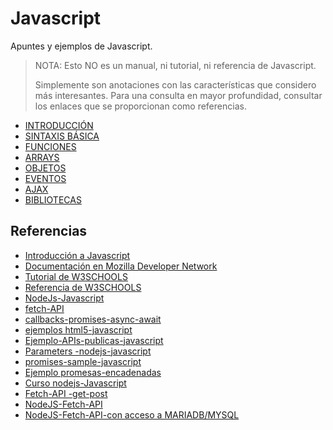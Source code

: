 # Javascript
Apuntes y ejemplos de Javascript.

> NOTA: Esto NO es un manual, ni tutorial, ni referencia de Javascript.
>
> Simplemente son anotaciones con las características que considero más interesantes.
> Para una consulta en mayor profundidad, consultar los enlaces que se proporcionan como referencias. 

- [INTRODUCCIÓN](01.INTRODUCCION.md)
- [SINTAXIS BÁSICA](02.SINTAXIS.md)
- [FUNCIONES](03.FUNCIONES.md)
- [ARRAYS](04.ARRAYS.md)
- [OBJETOS](05.OBJETOS.md)
- [EVENTOS](06.EVENTOS.md)
- [AJAX](07.AJAX.md)
- [BIBLIOTECAS](08.BIBLIOTECAS.md)

## Referencias

- [Introducción a Javascript](http://librosweb.es/libro/javascript/)
- [Documentación en Mozilla Developer Network](https://developer.mozilla.org/en-US/docs/Web/JavaScript)
- [Tutorial de W3SCHOOLS](https://www.w3schools.com/js)
- [Referencia de W3SCHOOLS](https://www.w3schools.com/jsref)
- [NodeJs-Javascript](https://github.com/josepereza/nodejs---tutorial)
- [fetch-API](https://github.com/josepereza/fetch-API)
- [callbacks-promises-async-await](https://github.com/josepereza/callbacks-promises-async-await)
- [ejemplos html5-javascript](https://github.com/josepereza/html5)
- [Ejemplo-APIs-publicas-javascript](https://github.com/josepereza/APIs-publicas-javascript)
- [Parameters -nodejs-javascript](https://github.com/josepereza/nodejs-parameters)
- [promises-sample-javascript](https://github.com/josepereza/promises-sample-javascript)
- [Ejemplo promesas-encadenadas](https://github.com/josepereza/video_fondo_con_ventana)
- [Curso nodejs-Javascript](https://github.com/josepereza/nodejs-javascript-curso-2019)
- [Fetch-API -get-post](https://github.com/josepereza/fetchAPI)
- [NodeJS-Fetch-API](https://github.com/josepereza/nodejs-fetch-API)
- [NodeJS-Fetch-API-con acceso a MARIADB/MYSQL](https://github.com/josepereza/nodejs-fetch-API-2)
